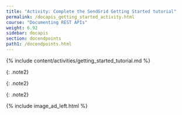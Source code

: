```yaml
---
title: "Activity: Complete the SendGrid Getting Started tutorial"
permalink: /docapis_getting_started_activity.html
course: "Documenting REST APIs"
weight: 6.92
sidebar: docapis
section: docendpoints
path1: /docendpoints.html
---
```


{% include content/activities/getting_started_tutorial.md %}

{: .note2}

{: .note2}

{: .note2}

{% include image_ad_left.html %}
